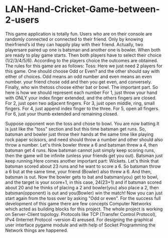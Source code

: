 # LAN-Hand-Cricket-Game-between-2-users
This game application is totally fun. Users who are on their console are
randomly connected or connected to their friend. Only by knowing theirfriend’s
id they can happily play with their friend. Actually, two playersare paired up one
is batsman and another one is bowler. When both are ready to play game starts.
Then both players have to select their choice (1/2/3/4/5/6). According to the
players choice the outcomes are obtained.
The rules for this game are as follows:
Toss: Here we just need 2 players for this game. One should choose Odd or
Even? and the other should say with either of choices. Odd means an odd
number and even means an even number. your friend chose odd and then you
get even, and conversely. Finally, who win thetoss choose either bat or bowl.
The important part. So here is how we should represent each number
For 1, just throw your hand with ONLY your index finger extended, and the
others fingers are closed.
For 2, just open two adjacent fingers.
For 3, just open middle, ring, small fingers. For
4, just append index finger to the three. For 5,
open all fingers.
For 6, just your thumb extended and remaining closed.

Suppose opponent won the toss and chose to bowl. You are now batting.It is just
like the "toss" section and but this time batsman get runs. So, batsman and
bowler just throw their hands at the same time like playing rock paper scissors,
and need should throw a number and other should also throw a number. Let's
think bowler threw a 6 and batsman threw a 4, then batsman get 4 runs.
Now batsman cannot just simply keep scoring runs, then the game will be
infinite (unless your friends get you out). Batsman just keep running.Here comes
another important part: Wickets.
Let's think that batsman scored about 23 runs and he want to score a 6. So
batsman throw a 6 but at the same time, your friend (Bowler) also threw a 6. And
then, batsman is out. Now the bowler gets to bat and batsman(you) get to bowl,
and the target is your score+1, in this case, 24(23+1) and if batsman scored about
20 and he thinks of placing a 2 and bowler(you) also place a 2, then
batsman(opponent) is out and you(Bowler) win the match! Now you can just start
again from the toss over by asking "Odd or even".
For the success full development of this game there are few concepts Computer
Networks which acted as building blocks for this project. The whole project is
working on Server-Client topology. Protocols like TCP (Transfer Control
Protocol), IPv4 (Internet Protocol -version 4) areused. For designing the
graphical user interface pygame module and with help of Socket Programming
the Network things are happened.
